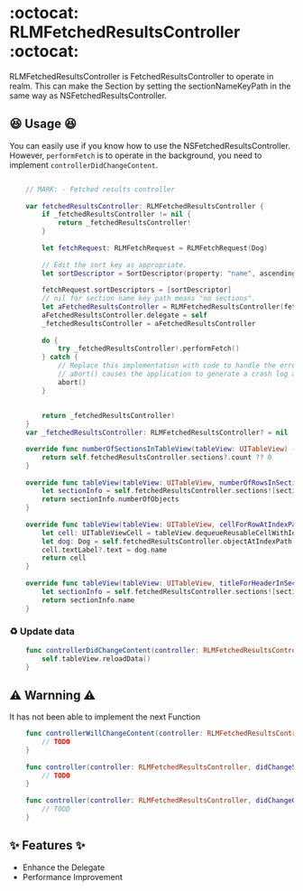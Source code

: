 # :octocat: RLMFetchedResultsController :octocat:

RLMFetchedResultsController is FetchedResultsController to operate in realm.
This can make the Section by setting the sectionNameKeyPath in the same way as NSFetchedResultsController.

## :laughing: Usage :laughing:

You can easily use if you know how to use the NSFetchedResultsController.
However, `performFetch` is to operate in the background, you need to implement `controllerDidChangeContent`.

``` swift

    // MARK: - Fetched results controller
    
    var fetchedResultsController: RLMFetchedResultsController {
        if _fetchedResultsController != nil {
            return _fetchedResultsController!
        }
        
        let fetchRequest: RLMFetchRequest = RLMFetchRequest(Dog)
        
        // Edit the sort key as appropriate.
        let sortDescriptor = SortDescriptor(property: "name", ascending: true)
        
        fetchRequest.sortDescriptors = [sortDescriptor]
        // nil for section name key path means "no sections".
        let aFetchedResultsController = RLMFetchedResultsController(fetchRequest: fetchRequest, sectionNameKeyPath: "name")
        aFetchedResultsController.delegate = self
        _fetchedResultsController = aFetchedResultsController
        
        do {
            try _fetchedResultsController!.performFetch()
        } catch {
            // Replace this implementation with code to handle the error appropriately.
            // abort() causes the application to generate a crash log and terminate. You should not use this function in a shipping application, although it may be useful during development.
            abort()
        }
    
        
        return _fetchedResultsController!
    }
    var _fetchedResultsController: RLMFetchedResultsController? = nil

```

``` swift
    override func numberOfSectionsInTableView(tableView: UITableView) -> Int {
        return self.fetchedResultsController.sections?.count ?? 0
    }
    
    override func tableView(tableView: UITableView, numberOfRowsInSection section: Int) -> Int {
        let sectionInfo = self.fetchedResultsController.sections![section]
        return sectionInfo.numberOfObjects
    }
    
    override func tableView(tableView: UITableView, cellForRowAtIndexPath indexPath: NSIndexPath) -> UITableViewCell {
        let cell: UITableViewCell = tableView.dequeueReusableCellWithIdentifier("UITableViewCell", forIndexPath: indexPath)
        let dog: Dog = self.fetchedResultsController.objectAtIndexPath(indexPath) as! Dog
        cell.textLabel?.text = dog.name
        return cell
    }
    
    override func tableView(tableView: UITableView, titleForHeaderInSection section: Int) -> String? {
        let sectionInfo = self.fetchedResultsController.sections![section]
        return sectionInfo.name
    }
```

### :recycle: Update data

``` swift
    func controllerDidChangeContent(controller: RLMFetchedResultsController) {
        self.tableView.reloadData()
    }
```

## :warning: Warnning :warning:

It has not been able to implement the next Function

``` swift
    func controllerWillChangeContent(controller: RLMFetchedResultsController) {
        // TODO
    }
    
    func controller(controller: RLMFetchedResultsController, didChangeSection sectionInfo: RLMFetchedResultsSectionInfo, atIndex sectionIndex: Int, forChangeType type: RLMFetchedResultsChangeType) {
        // TODO
    }
    
    func controller(controller: RLMFetchedResultsController, didChangeObject anObject: AnyObject, atIndexPath indexPath: NSIndexPath?, forChangeType type: RLMFetchedResultsChangeType, newIndexPath: NSIndexPath?) {
        // TOOD
    }

``` 

## :sparkles: Features :sparkles:

- Enhance the Delegate
- Performance Improvement
